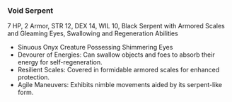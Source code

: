 ### Void Serpent
7 HP, 2 Armor, STR 12, DEX 14, WIL 10, Black Serpent with Armored Scales and Gleaming Eyes, Swallowing and Regeneration Abilities
- Sinuous Onyx Creature Possessing Shimmering Eyes
- Devourer of Energies: Can swallow objects and foes to absorb their energy for self-regeneration.
- Resilient Scales: Covered in formidable armored scales for enhanced protection.
- Agile Maneuvers: Exhibits nimble movements aided by its serpent-like form.

